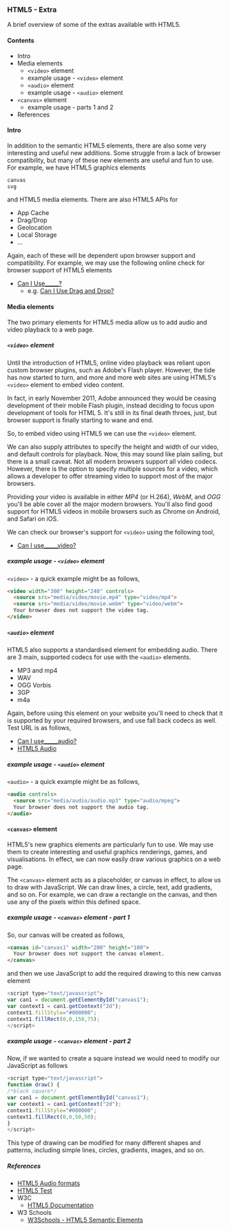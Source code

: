 ### HTML5 - Extra

A brief overview of some of the extras available with HTML5.

#### Contents
  * Intro
  * Media elements
    * `<video>` element
    * example usage - `<video>` element
    * `<audio>` element
    * example usage - `<audio>` element
  * `<canvas>` element
    * example usage - parts 1 and 2
  * References

#### Intro
In addition to the semantic HTML5 elements, there are also some very interesting and useful new additions. Some struggle from a lack of browser compatibility, but many of these new elements are useful and fun to use. For example, we have HTML5 graphics elements

```html
canvas
svg
```

and HTML5 media elements. There are also HTML5 APIs for

  * App Cache
  * Drag/Drop
  * Geolocation
  * Local Storage
  * ...

Again, each of these will be dependent upon browser support and compatibility. For example, we may use the following online check for browser support of HTML5 elements

 * [Can I Use_____?](http://caniuse.com/)
   * e.g. [Can I Use Drag and Drop?](http://caniuse.com/#feat=dragndrop)

#### Media elements
The two primary elements for HTML5 media allow us to add audio and video playback to a web page.

##### `<video>` element
Until the introduction of HTML5, online video playback was reliant upon custom browser plugins, such as Adobe's Flash player. However, the tide has now started to turn, and more and more web sites are using HTML5's `<video>` element to embed video content.

In fact, in early November 2011, Adobe announced they would be ceasing development of their mobile Flash plugin, instead deciding to focus upon development of tools for HTML 5. It's still in its final death throes, just, but browser support is finally starting to wane and end.

So, to embed video using HTML5 we can use the `<video>` element.

We can also supply attributes to specify the height and width of our video, and default controls for playback. Now, this may sound like plain sailing, but there is a small caveat. Not all modern browsers support all video codecs. However, there is the option to specify multiple sources for a video, which allows a developer to offer streaming video to support most of the major browsers.

Providing your video is available in either *MP4* (or H.264), *WebM*, and *OGG* you'll be able cover all the major modern browsers. You'll also find good support for HTML5 videos in mobile browsers such as Chrome on Android, and Safari on iOS.

We can check our browser's support for `<video>` using the following tool,

  * [Can I use_____video?](http://caniuse.com/#feat=video)

##### example usage - `<video>` element

`<video>` - a quick example might be as follows,

```html
<video width="300" height="240" controls>
  <source src="media/video/movie.mp4" type="video/mp4">
  <source src="media/video/movie.webm" type="video/webm">
  Your browser does not support the video tag.
</video>
```

##### `<audio>` element
HTML5 also supports a standardised element for embedding audio. There are 3 main, supported codecs for use with the `<audio>` elements.

  * MP3 and mp4
  * WAV
  * OGG Vorbis
  * 3GP
  * m4a

Again, before using this element on your website you'll need to check that it is supported by your required browsers, and use fall back codecs as well. Test URL is as follows,

  * [Can I use_____audio?](http://caniuse.com/#feat=audio)
  * [HTML5 Audio](http://textopia.org/androidsoundformats.html)

##### example usage - `<audio>` element
`<audio>` - a quick example might be as follows,

```html
<audio controls>
  <source src="media/audio/audio.mp3" type="audio/mpeg">
  Your browser does not support the audio tag.
</audio>
```

<div style="page-break-after: always;"></div>

#### `<canvas>` element
HTML5's new graphics elements are particularly fun to use. We may use them to create interesting and useful graphics renderings, games, and visualisations. In effect, we can now easily draw various graphics on a web page.

The `<canvas>` element acts as a placeholder, or canvas in effect, to allow us to draw with JavaScript. We can draw lines, a circle, text, add gradients, and so on. For example, we can draw a rectangle on the canvas, and then use any of the pixels within this defined space.

##### example usage - `<canvas>` element - part 1
So, our canvas will be created as follows,

```html
<canvas id="canvas1" width="200" height="100">
  Your browser does not support the canvas element.
</canvas>
```

and then we use JavaScript to add the required drawing to this new canvas element

```javascript
<script type="text/javascript">
var can1 = document.getElementById("canvas1");
var context1 = can1.getContext("2d");
context1.fillStyle="#000000";
context1.fillRect(0,0,150,75);
</script>
```

##### example usage - `<canvas>` element - part 2

Now, if we wanted to create a square instead we would need to modify our JavaScript as follows

```javascript
<script type="text/javascript">
function draw() {
/*black square*/
var can1 = document.getElementById("canvas1");
var context1 = can1.getContext("2d");
context1.fillStyle="#000000";
context1.fillRect(0,0,50,50);
}
</script>
```

This type of drawing can be modified for many different shapes and patterns, including simple lines, circles, gradients, images, and so on.

##### References
  * [HTML5 Audio formats](http://textopia.org/androidsoundformats.html)
  * [HTML5 Test](http://html5test.com/)
  * W3C
    * [HTML5 Documentation](http://www.w3.org/TR/html5/Overview.html#contents)
  * W3 Schools
    * [W3Schools - HTML5 Semantic Elements](http://www.w3schools.com/html/html5_semantic_elements.asp)
